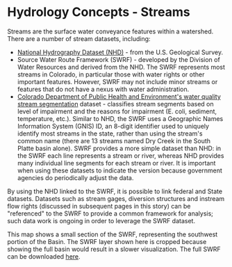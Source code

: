 Hydrology Concepts - Streams
=============
Streams are the surface water conveyance features within a watershed. There are a number of stream datasets, including:

- [National Hydrography Dataset (NHD)](https://www.usgs.gov/core-science-systems/ngp/national-hydrography/national-hydrography-dataset?qt-science_support_page_related_con=0#qt-science_support_page_related_con) - from the U.S. Geological Survey.
- Source Water Route Framework (SWRF) - developed by the Division of Water Resources and derived from the NHD. The SWRF represents most streams in Colorado, in particular those with water rights or other important features. However, SWRF may not include minor streams or features that do not have a nexus with water administration.
- [Colorado Department of Public Health and Environment's water quality stream segmentation](https://www.colorado.gov/pacific/cdphe/clean-water-gis-maps) dataset - classifies stream segments based on level of impairment and the reasons for impairment (E. coli, sediment, temperature, etc.).
Similar to NHD, the SWRF uses a Geographic Names Information System (GNIS) ID, an 8-digit identifier used to uniquely identify most streams in the state, rather than using the stream's common name (there are 13 streams named Dry Creek in the South Platte basin alone). SWRF provides a more simple dataset than NHD: in the SWRF each line represents a stream or river, whereas NHD provides many individual line segments for each stream or river. It is important when using these datasets to indicate the version because government agencies do periodically adjust the data.

By using the NHD linked to the SWRF, it is possible to link federal and State datasets. Datasets such as stream gages, diversion structures and instream flow rights (discussed in subsequent pages in this story) can be "referenced" to the SWRF to provide a common framework for analysis; such data work is ongoing in order to leverage the SWRF dataset.

This map shows a small section of the SWRF, representing the southwest portion of the Basin. The SWRF layer shown here is cropped because showing the full basin would result in a slower visualization. The full SWRF can be downloaded [here](https://www.colorado.gov/cdss).

